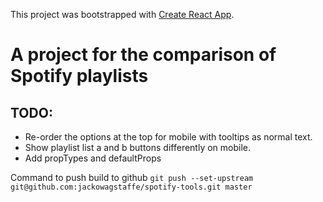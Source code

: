 This project was bootstrapped with [Create React App](https://github.com/facebookincubator/create-react-app).

A project for the comparison of Spotify playlists
=================================================

TODO:
-----

 - Re-order the options at the top for mobile with tooltips as normal text.
 - Show playlist list a and b buttons differently on mobile.
 - Add propTypes and defaultProps

 Command to push build to github `git push --set-upstream git@github.com:jackowagstaffe/spotify-tools.git master`
